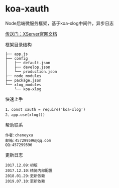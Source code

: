 # koa-xauth
Node后端微服务框架，基于koa-xlog中间件，异步日志

[传送门：XServer官网文档](http://www.xserver.top)

框架目录结构
>
    ├── app.js
    ├── config
    │   ├── default.json
    │   ├── develop.json
    │   └── production.json
    ├── node_modules
    ├── package.json
    └── xlog_modules
        └── koa-xlog

快速上手
>
    1、const xauth = require('koa-xlog')
    2、app.use(xlog())

帮助联系
>
	作者:cheneyxu
	邮箱:457299596@qq.com
	QQ:457299596

更新日志
>
	2017.12.09:初版
    2017.12.10:精简内部配置
    2018.01.29:更新依赖
    2019.07.10:更新依赖
